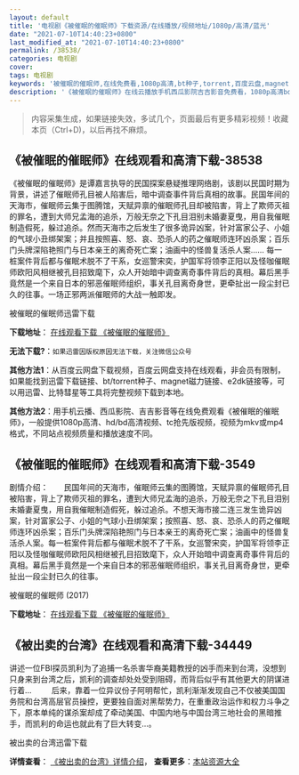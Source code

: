 ```yaml
---
layout: default
title: '电视剧《被催眠的催眠师》下载资源/在线播放/视频地址/1080p/高清/蓝光'
date: "2021-07-10T14:40:23+0800"
last_modified_at: "2021-07-10T14:40:23+0800"
permalink: /38538/
categories: 电视剧
cover:
tags: 电视剧
keywords: '被催眠的催眠师,在线免费看,1080p高清,bt种子,torrent,百度云盘,magnet,磁力链,迅雷下载资源'
description: '《被催眠的催眠师》在线云播放手机西瓜影院吉吉影音免费看，1080p高清bd/hd未删减完整版和tc抢先枪版，mkv/mp4格式，附带bt/torrent种子、magnet/磁力链、百度云盘、网盘资源迅雷下载链接'
---
```


>内容采集生成，如果链接失效，多试几个，页面最后有更多精彩视频！收藏本页（Ctrl+D)，以后再找不麻烦。


## 《被催眠的催眠师》在线观看和高清下载-38538

《被催眠的催眠师》是谭嘉言执导的民国探案悬疑推理网络剧，该剧以民国时期为背景，讲述了催眠师孔目被人陷害后，暗中调查事件背后真相的故事。民国年间的天海市，催眠师云集于图腾馆，天赋异禀的催眠师孔目却被陷害，背上了欺师灭祖的罪名，遭到大师兄孟海的追杀，万般无奈之下孔目泪别未婚妻夏曳，用自我催眠制造假死，躲过追杀。然而天海市之后发生了很多诡异凶案，针对富家公子、小姐的气球小丑绑架案；并且按照喜、怒、哀、恐杀人的药之催眠师连环凶杀案；百乐门头牌深陷艳照门与日本亲王的离奇死亡案；油画中的怪兽复活杀人案…… 每一桩案件背后都与催眠术脱不了干系，女巡警宋奕，护国军将领李正阳以及怪咖催眠师欧阳风相继被孔目招致麾下，众人开始暗中调查离奇事件背后的真相。幕后黑手竟然是一个来自日本的邪恶催眠师组织，事关孔目离奇身世，更牵扯出一段尘封已久的往事。一场正邪两派催眠师的大战一触即发。


被催眠的催眠师迅雷下载

**下载地址**： [在线观看下载 《被催眠的催眠师》](https://www.993dy.com//vod-detail-id-25956.html) 


**无法下载?**：`如果迅雷因版权原因无法下载，关注微信公众号 `

**其他方法1**：从百度云网盘下载视频，百度云网盘支持在线观看，非会员有限制，如果能找到迅雷下载链接、bt/torrent种子、magnet磁力链接、e2dk链接等，可以用迅雷、比特彗星等工具将完整视频下载到本地。

**其他方法2**：用手机云播、西瓜影院、吉吉影音等在线免费观看《被催眠的催眠师》，一般提供1080p高清、hd/bd高清视频、tc抢先版视频，视频为mkv或mp4格式，不同站点视频质量和播放速度不同。


## 《被催眠的催眠师》在线观看和高清下载-3549

剧情介绍：　　民国年间的天海市，催眠师云集的图腾馆，天赋异禀的催眠师孔目被陷害，背上了欺师灭祖的罪名，遭到大师兄孟海的追杀，万般无奈之下孔目泪别未婚妻夏曳，用自我催眠制造假死，躲过追杀。不想天海市接二连三发生诡异凶案，针对富家公子、小姐的气球小丑绑架案；按照喜、怒、哀、恐杀人的药之催眠师连环凶杀案；百乐门头牌深陷艳照门与日本亲王的离奇死亡案；油画中的怪兽复活杀人案。每一桩案件背后都与催眠术脱不了干系，女巡警宋奕，护国军将领李正阳以及怪咖催眠师欧阳风相继被孔目招致麾下，众人开始暗中调查离奇事件背后的真相。幕后黑手竟然是一个来自日本的邪恶催眠师组织，事关孔目离奇身世，更牵扯出一段尘封已久的往事。


被催眠的催眠师 (2017)

**下载地址**： [在线观看下载 《被催眠的催眠师》](https://www.btbtdy.me/btdy/dy11464.html) 


## 《被出卖的台湾》在线观看和高清下载-34449

讲述一位FBI探员凯利为了追捕一名杀害华裔美籍教授的凶手而来到台湾，没想到只身来到台湾之后，凯利的调查却处处受到阻碍，而背后似乎有其他更大的阴谋进行着... 　　 后来，靠着一位异议份子阿明帮忙，凯利渐渐发现自己不仅被美国国务院和台湾高层官员操控，更要独自面对黑帮势力，在重重政治运作和权力斗争之下，原本单纯的谋杀案却成了牵动美国、中国内地与中国台湾三地社会的黑暗推手，而凯利的命运也就此有了巨大转变...。


被出卖的台湾迅雷下载

**详情查看**： [《被出卖的台湾》详情介绍](/movie/34449/)， **查看更多**：[本站资源大全](/movie/t/all/)

